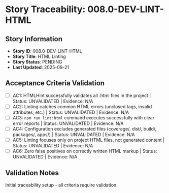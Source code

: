 # Story Traceability: 008.0-DEV-LINT-HTML

## Story Information
- **Story ID**: 008.0-DEV-LINT-HTML
- **Story Title**: HTML Linting
- **Story Status**: PENDING
- **Last Updated**: 2025-09-21

## Acceptance Criteria Validation

- [ ] AC1: HTMLHint successfully validates all .html files in the project | Status: UNVALIDATED | Evidence: N/A
- [ ] AC2: Linting catches common HTML errors (unclosed tags, invalid attributes, etc.) | Status: UNVALIDATED | Evidence: N/A
- [ ] AC3: `npm run lint:html` command executes successfully with clear error reports | Status: UNVALIDATED | Evidence: N/A
- [ ] AC4: Configuration excludes generated files (coverage/, dist/, build/, packages/, apps/) | Status: UNVALIDATED | Evidence: N/A
- [ ] AC5: Linting focuses only on project HTML files, not generated content | Status: UNVALIDATED | Evidence: N/A
- [ ] AC6: Zero false positives on correctly written HTML markup | Status: UNVALIDATED | Evidence: N/A

## Validation Notes
Initial traceability setup - all criteria require validation.